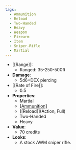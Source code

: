 ```yaml
---
tags:
  - Ammunition
  - Reload
  - Two-Handed
  - Heavy
  - Weapon
  - Firearm
  - Item
  - Sniper-Rifle
  - Martial
---
```

* [[Range]]:
	* Ranged: 35-250-500ft
* __Damage__:
	* 5d6+DEX piercing
* [[Rate of Fire]]:
	* 0.5
* __Properties__:
	* Martial
	* [[Ammunition]](3)
	* [[Reload]](Action, Full)
	* Two-Handed
	* Heavy
* **Value**:
	* 70 credits
* **Looks**:
	* A stock AWM sniper rifle.